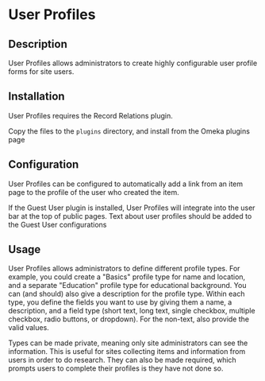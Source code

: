 # User Profiles

## Description

User Profiles allows administrators to create highly configurable user profile forms for site users. 


## Installation

User Profiles requires the Record Relations plugin.

Copy the files to the `plugins` directory, and install from the Omeka plugins page

## Configuration

User Profiles can be configured to automatically add a link from an item page to the profile of the user who created the item.

If the Guest User plugin is installed, User Profiles will integrate into the user bar at the top of public pages. Text about user profiles should be added to the Guest User configurations

## Usage

User Profiles allows administrators to define different profile types. For example, you could create a "Basics" profile type for name and location, and a separate "Education" profile type for educational background. You can (and should) also give a description for the profile type. Within each type, you define the fields you want to use by giving them a name, a description, and a field type (short text, long text, single checkbox, multiple checkbox, radio buttons, or dropdown). For the non-text, also provide the valid values.

Types can be made private, meaning only site administrators can see the information. This is useful for sites collecting items and information from users in order to do research. They can also be made required, which prompts users to complete their profiles is they have not done so.

